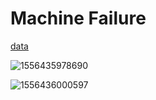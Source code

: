# Machine Failure

[data](https://bigml.com/dashboard/datasets)

![1556435978690](C:\Users\good\AppData\Roaming\Typora\typora-user-images\1556435978690.png)

![1556436000597](C:\Users\good\AppData\Roaming\Typora\typora-user-images\1556436000597.png)